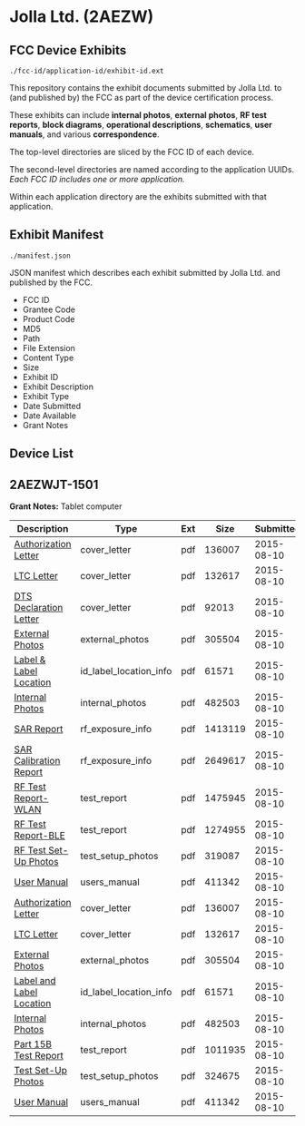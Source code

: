 # Jolla Ltd. (2AEZW)
## FCC Device Exhibits

```
./fcc-id/application-id/exhibit-id.ext
```

This repository contains the exhibit documents submitted by Jolla Ltd. to (and published by) the FCC as part of the device certification process.

These exhibits can include **internal photos**, **external photos**, **RF test reports**, **block diagrams**, **operational descriptions**, **schematics**, **user manuals**, and various **correspondence**.

The top-level directories are sliced by the FCC ID of each device.

The second-level directories are named according to the application UUIDs. *Each FCC ID includes one or more application.*

Within each application directory are the exhibits submitted with that application. 

## Exhibit Manifest

```
./manifest.json
```

JSON manifest which describes each exhibit submitted by Jolla Ltd. and published by the FCC.

- FCC ID
- Grantee Code
- Product Code
- MD5
- Path
- File Extension
- Content Type
- Size
- Exhibit ID
- Exhibit Description
- Exhibit Type
- Date Submitted
- Date Available
- Grant Notes

## Device List
## 2AEZWJT-1501
**Grant Notes:** Tablet computer

| Description | Type | Ext | Size | Submitted | Available |
| ----------- | ---- | --- | ---- | --------- | --------- |
| [Authorization Letter](2AEZWJT-1501/49f4ef6abc1ef8a874b0f51f2888a382/2709343.pdf) | cover_letter | pdf | 136007 | 2015-08-10 | 2015-08-10 |
| [LTC Letter](2AEZWJT-1501/49f4ef6abc1ef8a874b0f51f2888a382/2709344.pdf) | cover_letter | pdf | 132617 | 2015-08-10 | 2015-08-10 |
| [DTS Declaration Letter](2AEZWJT-1501/49f4ef6abc1ef8a874b0f51f2888a382/2709345.pdf) | cover_letter | pdf | 92013 | 2015-08-10 | 2015-08-10 |
| [External Photos](2AEZWJT-1501/49f4ef6abc1ef8a874b0f51f2888a382/2709346.pdf) | external_photos | pdf | 305504 | 2015-08-10 | 2015-08-10 |
| [Label & Label Location](2AEZWJT-1501/49f4ef6abc1ef8a874b0f51f2888a382/2709347.pdf) | id_label_location_info | pdf | 61571 | 2015-08-10 | 2015-08-10 |
| [Internal Photos](2AEZWJT-1501/49f4ef6abc1ef8a874b0f51f2888a382/2709348.pdf) | internal_photos | pdf | 482503 | 2015-08-10 | 2015-08-10 |
| [SAR Report](2AEZWJT-1501/49f4ef6abc1ef8a874b0f51f2888a382/2709350.pdf) | rf_exposure_info | pdf | 1413119 | 2015-08-10 | 2015-08-10 |
| [SAR Calibration Report](2AEZWJT-1501/49f4ef6abc1ef8a874b0f51f2888a382/2709351.pdf) | rf_exposure_info | pdf | 2649617 | 2015-08-10 | 2015-08-10 |
| [RF Test Report-WLAN](2AEZWJT-1501/49f4ef6abc1ef8a874b0f51f2888a382/2709354.pdf) | test_report | pdf | 1475945 | 2015-08-10 | 2015-08-10 |
| [RF Test Report-BLE](2AEZWJT-1501/49f4ef6abc1ef8a874b0f51f2888a382/2709355.pdf) | test_report | pdf | 1274955 | 2015-08-10 | 2015-08-10 |
| [RF Test Set-Up Photos](2AEZWJT-1501/49f4ef6abc1ef8a874b0f51f2888a382/2709356.pdf) | test_setup_photos | pdf | 319087 | 2015-08-10 | 2015-08-10 |
| [User Manual](2AEZWJT-1501/49f4ef6abc1ef8a874b0f51f2888a382/2709353.pdf) | users_manual | pdf | 411342 | 2015-08-10 | 2015-08-10 |
| [Authorization Letter](2AEZWJT-1501/51f04b3d0d1f6c29a47211f037f8e831/2709343.pdf) | cover_letter | pdf | 136007 | 2015-08-10 | 2015-08-10 |
| [LTC Letter](2AEZWJT-1501/51f04b3d0d1f6c29a47211f037f8e831/2709344.pdf) | cover_letter | pdf | 132617 | 2015-08-10 | 2015-08-10 |
| [External Photos](2AEZWJT-1501/51f04b3d0d1f6c29a47211f037f8e831/2709346.pdf) | external_photos | pdf | 305504 | 2015-08-10 | 2015-08-10 |
| [Label and Label Location](2AEZWJT-1501/51f04b3d0d1f6c29a47211f037f8e831/2709347.pdf) | id_label_location_info | pdf | 61571 | 2015-08-10 | 2015-08-10 |
| [Internal Photos](2AEZWJT-1501/51f04b3d0d1f6c29a47211f037f8e831/2709348.pdf) | internal_photos | pdf | 482503 | 2015-08-10 | 2015-08-10 |
| [Part 15B Test Report](2AEZWJT-1501/51f04b3d0d1f6c29a47211f037f8e831/2709933.pdf) | test_report | pdf | 1011935 | 2015-08-10 | 2015-08-10 |
| [Test Set-Up Photos](2AEZWJT-1501/51f04b3d0d1f6c29a47211f037f8e831/2709934.pdf) | test_setup_photos | pdf | 324675 | 2015-08-10 | 2015-08-10 |
| [User Manual](2AEZWJT-1501/51f04b3d0d1f6c29a47211f037f8e831/2709353.pdf) | users_manual | pdf | 411342 | 2015-08-10 | 2015-08-10 |
